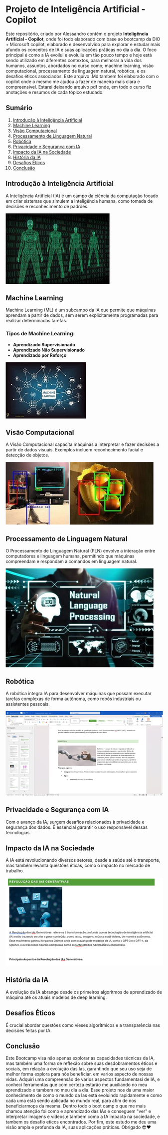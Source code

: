 # Projeto de Inteligência Artificial - Copilot

Este repositório, criado por Alessandro contém o projeto **Inteligência Artificial - Copilot**, onde foi todo elaborado com base ao bootcamp da DIO + Microsoft copilot, elaborado e desenvolvido para explorar e estudar mais afundo os conceitos de IA e suas aplicações práticas no dia a dia. O foco principal é como a IA evoilui e evoluiiu em tão pouco tempo e hoje está sendo utilizado em diferentes contextos, para melhorar a vida dos humanos, assuntos, abordados no curso como; machine learning, visão computacional, processamento de linguagem natural, robótica, e os desafios éticos associados. Este arquivo .Md tambem foi elaborado com o copilot onde o mesmo me ajudou a fazer de maneira mais clara e compreensivel. Estarei deixando arquivo pdf onde, em todo o curso fiz anotações e resumos de cada tópico estudado.

## Sumário

1. [Introdução à Inteligência Artificial](#introdução-à-inteligência-artificial)
2. [Machine Learning](#machine-learning)
3. [Visão Computacional](#visão-computacional)
4. [Processamento de Linguagem Natural](#processamento-de-linguagem-natural)
5. [Robótica](#robótica)
6. [Privacidade e Segurança com IA](#privacidade-e-segurança-com-ia)
7. [Impacto da IA na Sociedade](#impacto-da-ia-na-sociedade)
8. [História da IA](#história-da-ia)
9. [Desafios Éticos](#desafios-éticos)
10. [Conclusão](#Conclusão)

## Introdução à Inteligência Artificial

A Inteligência Artificial (IA) é um campo da ciência da computação focado em criar sistemas que simulem a inteligência humana, como tomada de decisões e reconhecimento de padrões.

![Introdução à Inteligência Artificial](./Inputs/Imagem1.jpg)

## Machine Learning

Machine Learning (ML) é um subcampo da IA que permite que máquinas aprendam a partir de dados, sem serem explicitamente programadas para realizar determinadas tarefas.

### Tipos de Machine Learning:

- **Aprendizado Supervisionado**
- **Aprendizado Não Supervisionado**
- **Aprendizado por Reforço**

![Exemplo de Machine Learning](./Inputs/Imagem16.jpg)

## Visão Computacional

A Visão Computacional capacita máquinas a interpretar e fazer decisões a partir de dados visuais. Exemplos incluem reconhecimento facial e detecção de objetos.

![Visão Computacional](./Inputs/Imagem2.jpg)

## Processamento de Linguagem Natural

O Processamento de Linguagem Natural (PLN) envolve a interação entre computadores e linguagem humana, permitindo que máquinas compreendam e respondam a comandos em linguagem natural.

![Exemplo de PLN](./Inputs/Imagem17.jpg)

## Robótica

A robótica integra IA para desenvolver máquinas que possam executar tarefas complexas de forma autônoma, como robôs industriais ou assistentes pessoais.

![Robótica](./Inputs/Imagem18.png)

## Privacidade e Segurança com IA

Com o avanço da IA, surgem desafios relacionados à privacidade e segurança dos dados. É essencial garantir o uso responsável dessas tecnologias.

## Impacto da IA na Sociedade

A IA está revolucionando diversos setores, desde a saúde até o transporte, mas também levanta questões éticas, como o impacto no mercado de trabalho.

![Impacto da IA](./Inputs/Imagem19.png)

## História da IA

A evolução da IA abrange desde os primeiros algoritmos de aprendizado de máquina até os atuais modelos de deep learning.

## Desafios Éticos

É crucial abordar questões como vieses algorítmicos e a transparência nas decisões feitas por IA.

## Conclusão

Este Bootcamp visa não apenas explorar as capacidades técnicas da IA, mas também uma forma de reflexão sobre suas desdobramentos éticos e sociais, em relação a evolução das Ias, garantindo que seu uso seja de melhor forma explora para nós beneficiar. em varios aspecto de nossas vidas.
Adquiri uma compreensão de varios aspectos fundamentasi de IA, e conheci ferramentas que com certeza estarão me auxiliando no meu aprendizado e tambem no meu dia a dia. Esse projeto nos da uma maior conhecimento de como o mundo da Ias está evoluindo rapidamente e como cada uma está sendo aplicada no mundo real, para afim de nos beneficiarmops da mesma.
Dentro todo o boot camp o que me mais chamou atenção foi como e aprendizado das IAs e conseguem "ver" e interpretar imagens e vídeos,e tambem como a IA impacta na sociedade, e tambem os desafio eticos encontrados. Por fim, este estudo me deu uma visão ampla e profunda da IA, suas aplicações práticas. Obrigado 😎❤️
